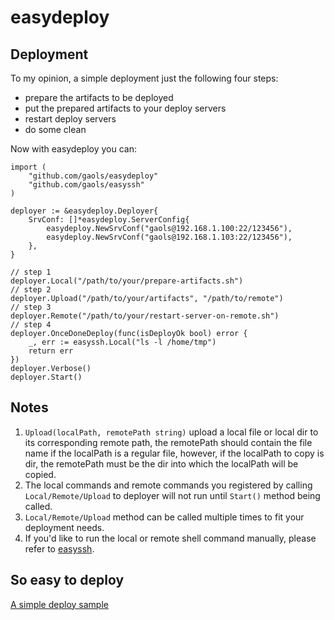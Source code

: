# easydeploy

## Deployment

To my opinion, a simple deployment just the following four steps:

* prepare the artifacts to be deployed
* put the prepared artifacts to your deploy servers
* restart deploy servers
* do some clean

Now with easydeploy you can:

```
import (
	"github.com/gaols/easydeploy"
	"github.com/gaols/easyssh"
)

deployer := &easydeploy.Deployer{
    SrvConf: []*easydeploy.ServerConfig{
        easydeploy.NewSrvConf("gaols@192.168.1.100:22/123456"),
        easydeploy.NewSrvConf("gaols@192.168.1.103:22/123456"),
    },
}

// step 1
deployer.Local("/path/to/your/prepare-artifacts.sh")
// step 2
deployer.Upload("/path/to/your/artifacts", "/path/to/remote")
// step 3
deployer.Remote("/path/to/your/restart-server-on-remote.sh")
// step 4
deployer.OnceDoneDeploy(func(isDeployOk bool) error {
    _, err := easyssh.Local("ls -l /home/tmp")
    return err
})
deployer.Verbose()
deployer.Start()
```

## Notes

1. `Upload(localPath, remotePath string)` upload a local file or local dir to its corresponding remote path, the remotePath 
should contain the file name if the localPath is a regular file, however, if the localPath to copy is dir, the remotePath must
be the dir into which the localPath will be copied.
2. The local commands and remote commands you registered by calling `Local/Remote/Upload` to deployer will not run until
`Start()` method being called. 
3. `Local/Remote/Upload` method can be called multiple times to fit your deployment needs.  
4. If you'd like to run the local or remote shell command manually, please refer to [easyssh](https://github.com/gaols/easyssh).

## So easy to deploy

[A simple deploy sample](https://github.com/gaols/easydeploy/blob/master/example/deploy.go)
